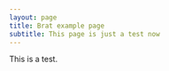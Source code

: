 ```yaml
---
layout: page
title: Brat example page
subtitle: This page is just a test now
---
```



<div id="main" class="center">
<div id="content">

This is a test.

<div id="embedding-entity-example"></div>

<script type="text/javascript">
var bratLocation = 'http://weaver.nlplab.org/~brat/demo/v1.3';
head.js(
// External libraries
bratLocation + '/client/lib/jquery.min.js',
bratLocation + '/client/lib/jquery.svg.min.js',
bratLocation + '/client/lib/jquery.svgdom.min.js',


// brat helper modules
bratLocation + '/client/src/configuration.js',
bratLocation + '/client/src/util.js',
bratLocation + '/client/src/annotation_log.js',
bratLocation + '/client/lib/webfont.js',
// brat modules
bratLocation + '/client/src/dispatcher.js',
bratLocation + '/client/src/url_monitor.js',
bratLocation + '/client/src/visualizer.js'
);

var webFontURLs = [
bratLocation + '/static/fonts/Astloch-Bold.ttf',
bratLocation + '/static/fonts/PT_Sans-Caption-Web-Regular.ttf',
bratLocation + '/static/fonts/Liberation_Sans-Regular.ttf'
];

head.ready(function() {

var docData = {
// Our text of choice
text : "Ed O'Kelley was the man who shot the man who shot Jesse James.",
// The entities entry holds all entity annotations
entities : [
/* Format: [${ID}, ${TYPE}, [[${START}, ${END}]]]
note that range of the offsets are [${START},${END}) */
['T1', 'Person', [[0, 11]]],
['T2', 'Person', [[20, 23]]],
['T3', 'Person', [[37, 40]]],
['T4', 'Person', [[50, 61]]],
],
};

Util.embed('embedding-entity-example', $.extend({}, collData),
$.extend({}, docData), webFontURLs);
 
});

var collData = {
entity_types: [ {
type : 'Person',
/* The labels are used when displaying the annotion, in this case
we also provide a short-hand "Per" for cases where
abbreviations are preferable */
labels : ['Person', 'Per'],
// Blue is a nice colour for a person?
bgColor: '#7fa2ff',
// Use a slightly darker version of the bgColor for the border
borderColor: 'darken'
} ]
};

</script>
</div>
</div>